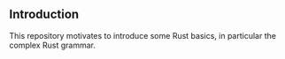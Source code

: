 ## Introduction
This repository motivates to introduce some Rust basics, in particular the complex Rust grammar.

<br>

